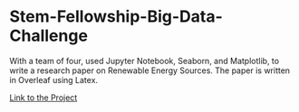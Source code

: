 # Stem-Fellowship-Big-Data-Challenge
With a team of four, used Jupyter Notebook, Seaborn, and Matplotlib, to write a research paper on Renewable Energy Sources. The paper is written in Overleaf using Latex. 


[Link to the Project](https://www.linkedin.com/in/john-brennan-25aaa1246/overlay/1635508957944/single-media-viewer/)
